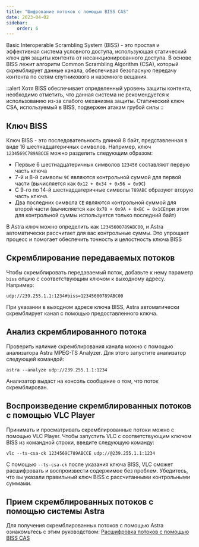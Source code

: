 ```yaml
---
title: "Шифрование потоков с помощью BISS CAS"
date: 2023-04-02
sidebar:
    order: 6
---
```


Basic Interoperable Scrambling System (BISS) - это простая и эффективная система условного доступа, использующая статический ключ для защиты контента от несанкционированного доступа. В основе BISS лежит алгоритм Common Scrambling Algorithm (CSA), который скремблирует данные канала, обеспечивая безопасную передачу контента по сетям спутникового и наземного вещания.

::alert Хотя BISS обеспечивает определенный уровень защиты контента, необходимо отметить, что данная система не рекомендуется к использованию из-за слабого механизма защиты. Статический ключ CSA, используемый в BISS, подвержен атакам грубой силы
::

## Ключ BISS[](https://help.cesbo.com/astra/delivery/cas/encrypt-streams-with-biss-cas#biss-key)

Ключ BISS - это последовательность длиной 8 байт, представленная в виде 16 шестнадцатеричных символов. Например, ключ `1234569C789ABCCE` можно разделить следующим образом:

- Первые 6 шестнадцатеричных символов `123456` составляют первую часть ключа
- 7-й и 8-й символы `9C` являются контрольной суммой для первой части (вычисляется как `0x12 + 0x34 + 0x56 = 0x9C`)
- С 9-го по 14-й шестнадцатеричные символы `789ABC` образуют вторую часть ключа.
- Два последних символа `CE` являются контрольной суммой для второй части (вычисляется как `0x78 + 0x9A + 0xBC = 0x1CE`при этом для контрольной суммы используется только последний байт)

В Astra ключ можно определить как `12345600789ABC00`, и Astra автоматически рассчитает для вас контрольные суммы. Это упрощает процесс и помогает обеспечить точность и целостность ключа BISS

## Скремблирование передаваемых потоков[](https://help.cesbo.com/astra/delivery/cas/encrypt-streams-with-biss-cas#scrambling-transmitted-streams)

Чтобы скремблировать передаваемый поток, добавьте к нему параметр `biss` опцию с соответствующим ключом к выходному адресу. Например:

```
udp://239.255.1.1:1234#biss=12345600789ABC00
```

При указании в выходном адресе ключа BISS, Astra автоматически скремблирует канал с помощью предоставленного ключа.

## Анализ скремблированного потока[](https://help.cesbo.com/astra/delivery/cas/encrypt-streams-with-biss-cas#analyze-scrambled-stream)

Проверить наличие скремблирования канала можно с помощью анализатора Astra MPEG-TS Analyzer. Для этого запустите анализатор следующей командой:

```
astra --analyze udp://239.255.1.1:1234
```

Анализатор выдаст на консоль сообщение о том, что поток скремблирован.

## Воспроизведение скремблированных потоков с помощью VLC Player[](https://help.cesbo.com/astra/delivery/cas/encrypt-streams-with-biss-cas#play-scrambled-streams-with-vlc-player)

Принимать и просматривать скремблированные потоки можно с помощью VLC Player. Чтобы запустить VLC с соответствующим ключом BISS из командной строки, введите следующую команду:

```
vlc --ts-csa-ck 1234569C789ABCCE udp://@239.255.1.1:1234
```

С помощью `--ts-csa-ck` после указания ключа BISS, VLC сможет расшифровать и воспроизвести содержимое без проблем. Убедитесь, что вы указали правильный ключ BISS с рассчитанными контрольными суммами.

## Прием скремблированных потоков с помощью системы Astra[](https://help.cesbo.com/astra/delivery/cas/encrypt-streams-with-biss-cas#receive-scrambled-streams-with-astra)

Для получения скремблированных потоков с помощью Astra ознакомьтесь с этим руководством: [Расшифровка потоков с помощью BISS CAS](https://help.cesbo.com/astra/processing/cas/decrypt-biss)
